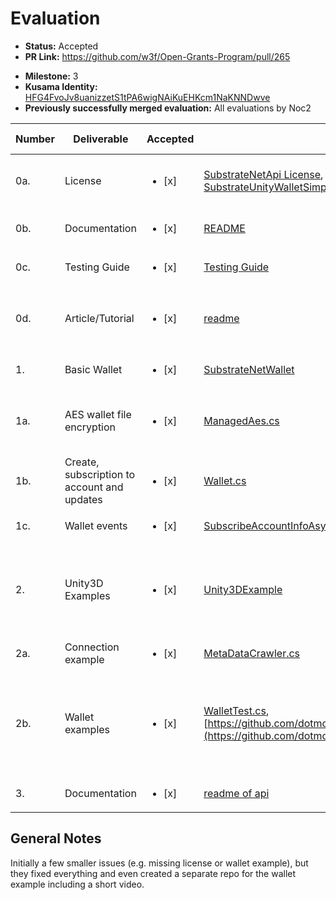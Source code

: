 # Evaluation

- **Status:** Accepted
- **PR Link:** https://github.com/w3f/Open-Grants-Program/pull/265
* **Milestone:** 3
* **Kusama Identity:** [HFG4FvoJv8uanizzetS1tPA6wigNAiKuEHKcm1NaKNNDwve](https://polkascan.io/pre/kusama/account/HFG4FvoJv8uanizzetS1tPA6wigNAiKuEHKcm1NaKNNDwve)
* **Previously successfully merged evaluation:** All evaluations by Noc2

| Number | Deliverable | Accepted | Link | Evaluation Notes |
| ------ | ----------- | -------- | ---- |----------------- |
| 0a. | License | <ul><li>[x] </li></ul> | [SubstrateNetApi License](https://github.com/dotmog/SubstrateNetApi/blob/origin/LICENSE), [Unity3DExample License](https://github.com/dotmog/Unity3DExample/blob/master/LICENSE), [SubstrateUnityWalletSimple](https://github.com/dotmog/SubstrateUnityWalletSimple/blob/main/LICENSE) | Unity3DExample was missing the license file, but it was added |
| 0b. | Documentation | <ul><li>[x] </li></ul> | [README](https://github.com/dotmog/SubstrateNetApi/blob/origin/README.md) | They also use inline documentation |
| 0c. | Testing Guide | <ul><li>[x] </li></ul> | [Testing Guide](https://github.com/dotmog/SubstrateNetApi/blob/origin/README.md#testing-guide) | Looks good |
| 0d. | Article/Tutorial | <ul><li>[x] </li></ul> | [readme](https://github.com/dotmog/SubstrateNetApi/blob/origin/README.md) | Not really an article, but at this price, it’s not such a big issue. |
| 1. | Basic Wallet | <ul><li>[x] </li></ul> | [SubstrateNetWallet](https://github.com/dotmog/SubstrateNetApi/tree/origin/SubstrateNetWallet) | |
| 1a. | AES wallet file encryption | <ul><li>[x] </li></ul> | [ManagedAes.cs](https://github.com/dotmog/SubstrateNetApi/blob/origin/SubstrateNetWallet/ManagedAes.cs) | Implemented, I haven’t checked the security of the implementation |
| 1b. | Create, subscription to account and updates | <ul><li>[x] </li></ul> | [Wallet.cs](https://github.com/dotmog/SubstrateNetApi/blob/3d2a4f42260baac8961bf887db2cb9f6e1a3df77/SubstrateNetWallet/Wallet.cs) | Implemented |
| 1c. | Wallet events | <ul><li>[x] </li></ul> | [SubscribeAccountInfoAsync](https://github.com/dotmog/SubstrateNetApi/blob/3d2a4f42260baac8961bf887db2cb9f6e1a3df77/SubstrateNetWallet/Wallet.cs#L269) | Implemented |
| 2. | Unity3D Examples | <ul><li>[x] </li></ul> | [Unity3DExample](https://github.com/dotmog/Unity3DExample) | Ideally the readme should contain more information, but they now linked to it in the other repo  |
| 2a. | Connection example | <ul><li>[x] </li></ul> | [MetaDataCrawler.cs](https://github.com/dotmog/Unity3DExample/blob/master/Assets/Scripts/MetaDataCrawler.cs#L11) | |
| 2b. | Wallet examples | <ul><li>[x] </li></ul> | [WalletTest.cs](https://github.com/dotmog/SubstrateNetApi/blob/3d2a4f42260baac8961bf887db2cb9f6e1a3df77/SubstrateNetWalletTest/WalletTest.cs#L175), [https://github.com/dotmog/SubstrateUnityWalletSimple](https://github.com/dotmog/SubstrateUnityWalletSimple) | Initially the wallet example was missing, but they created a separate repo for it as well as a video on youtube  |
| 3. | Documentation | <ul><li>[x] </li></ul> | [readme of api](https://github.com/dotmog/SubstrateNetApi/blob/origin/README.md) | |

## General Notes

Initially a few smaller issues (e.g. missing license or wallet example), but they fixed everything and even created a separate repo for the wallet example including a short video.